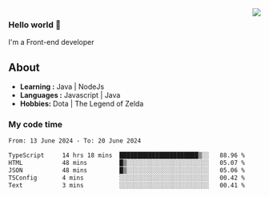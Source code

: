 <img align='right' src="https://github-readme-stats.vercel.app/api?username=jumodada&show_icons=true&theme=vue">

### Hello world 👋

I'm a Front-end developer 
    
## About
-  **Learning :** Java | NodeJs
-  **Languages :** Javascript | Java
-  **Hobbies:** Dota | The Legend of Zelda

### My code time

<!--START_SECTION:waka-->

```txt
From: 13 June 2024 - To: 20 June 2024

TypeScript     14 hrs 18 mins  ██████████████████████▒░░   88.96 %
HTML           48 mins         █▒░░░░░░░░░░░░░░░░░░░░░░░   05.07 %
JSON           48 mins         █▒░░░░░░░░░░░░░░░░░░░░░░░   05.06 %
TSConfig       4 mins          ░░░░░░░░░░░░░░░░░░░░░░░░░   00.42 %
Text           3 mins          ░░░░░░░░░░░░░░░░░░░░░░░░░   00.41 %
```

<!--END_SECTION:waka-->
